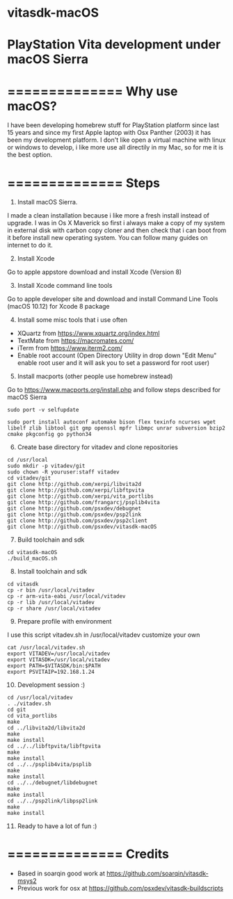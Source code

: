 # vitasdk-macOS
PlayStation Vita development under macOS Sierra
===============================================

==============
 Why use macOS?
==============

I have been developing homebrew stuff for PlayStation platform since last 15 years and since my first Apple laptop with Osx Panther (2003) it has been my development platform. I don't like open a virtual machine with linux or windows to develop, i like more use all directily in my Mac, so for me it is the best option.


==============
  Steps 
==============

 1) Install macOS Sierra. 

I made a clean installation because i like more a fresh install instead of upgrade. I was in Os X Maverick so first i always make a copy of my system in external disk with carbon copy cloner and then check that i can boot from it before install new operating system. You can follow many guides on internet to do it.

 2) Install Xcode
 
Go to apple appstore download and install Xcode (Version 8)

 3) Install Xcode command line tools
 
Go to apple developer site and download and install Command Line Tools (macOS 10.12) for Xcode 8 package

 4) Install some misc tools that i use often
 
 * XQuartz from https://www.xquartz.org/index.html
 * TextMate from https://macromates.com/
 * iTerm from https://www.iterm2.com/
 * Enable root account (Open Directory Utility in drop down "Edit Menu" enable root user and it will ask you to set a password for root user)
 
5) Install macports (other people use homebrew instead)
 
 Go to https://www.macports.org/install.php and follow steps described for macOS Sierra
 
 
 ```
 sudo port -v selfupdate

 sudo port install autoconf automake bison flex texinfo ncurses wget libelf zlib libtool git gmp openssl mpfr libmpc unrar subversion bzip2 cmake pkgconfig go python34
 
 ```
 
 6) Create base directory for vitadev and clone repositories
 
 ```
 cd /usr/local
 sudo mkdir -p vitadev/git
 sudo chown -R youruser:staff vitadev
 cd vitadev/git
 git clone http://github.com/xerpi/libvita2d
 git clone http://github.com/xerpi/libftpvita
 git clone http://github.com/xerpi/vita_portlibs
 git clone http://github.com/frangarcj/psplib4vita
 git clone http://github.com/psxdev/debugnet
 git clone http://github.com/psxdev/psp2link
 git clone http://github.com/psxdev/psp2client
 git clone http://github.com/psxdev/vitasdk-macOS
 ```
 
 7) Build toolchain and sdk 
 
 ```
 cd vitasdk-macOS
 ./build_macOS.sh
 ```
 
 8) Install toolchain and sdk 
 
 ```
 cd vitasdk
 cp -r bin /usr/local/vitadev
 cp -r arm-vita-eabi /usr/local/vitadev
 cp -r lib /usr/local/vitadev
 cp -r share /usr/local/vitadev
 ```
 
 9) Prepare profile with environment 
 
 I use this script vitadev.sh in /usr/local/vitadev customize your own 
 
 ```
 cat /usr/local/vitadev.sh
 export VITADEV=/usr/local/vitadev
 export VITASDK=/usr/local/vitadev
 export PATH=$VITASDK/bin:$PATH
 export PSVITAIP=192.168.1.24
 ```
 
 10) Development session :)
 
 ```
 cd /usr/local/vitadev
 . ./vitadev.sh
 cd git
 cd vita_portlibs
 make
 cd ../libvita2d/libvita2d
 make
 make install
 cd ../../libftpvita/libftpvita
 make
 make install
 cd ../../psplib4vita/psplib
 make 
 make install
 cd ../../debugnet/libdebugnet
 make
 make install
 cd ../../psp2link/libpsp2link
 make
 make install
 ```
 
 11) Ready to have a lot of fun :)
 
 
 
 ==============
   Credits 
 ==============
 
 * Based in soarqin good work at https://github.com/soarqin/vitasdk-msys2
 * Previous work for osx at https://github.com/psxdev/vitasdk-buildscripts 
 

